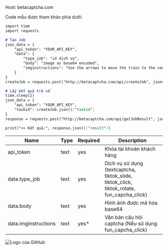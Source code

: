 Host: betacaptcha.com

Code mẫu được tham khảo phía dưới:

```markdown
import time
import requests

# Tạo Job
json_data = {
    "api_token": "YOUR_API_KEY",
    "data": {
        "type_job": "id dịch vụ",
        "body": "image as base64 encoded",
        "imginstructions": "Use the arrows to move the train to the coordinates indicated in the left image"
    }
}
createJob = requests.post("http://betacaptcha.com/api/createJob", json=json_data)

# Lấy kết quả trả về
time.sleep(2)
json_data = {
    "api_token": "YOUR_API_KEY",
    "taskid": createJob.json()["taskid"]
}
response = requests.post("http://betacaptcha.com/api/getJobResult", json=json_data)

print(">> Kết quả:", response.json()["result"])
```

| Name | Type | Required | Description |
|----------|----------|----------|----------|
| api_token | text | yes | Khóa tài khoản khách hàng |
| data.type_job | text | yes | Dịch vụ sử dụng (textcaptcha, tiktok_slide, tiktok_click, tiktok_rotate, fun_capcha_click) |
| data.body | text | yes | Hình ảnh được mã hóa base64 |
| data.imginstructions | text | yes* | Văn bản câu hỏi captcha (Nếu sử dụng fun_capcha_click) |

![Logo của GitHub](https://github.githubassets.com/images/modules/logos_page/GitHub-Mark.png)

